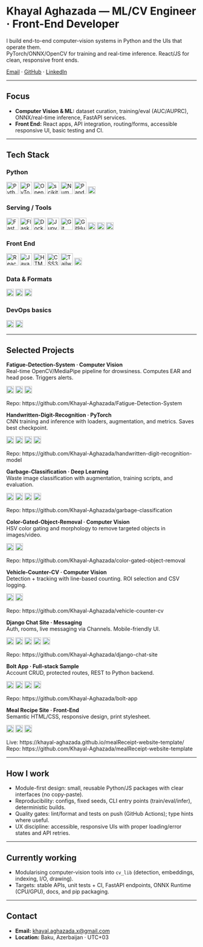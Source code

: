 # Khayal Aghazada — ML/CV Engineer · Front-End Developer

I build end-to-end computer-vision systems in Python and the UIs that operate them.  
PyTorch/ONNX/OpenCV for training and real-time inference. React/JS for clean, responsive front ends.

[Email](mailto:khayal.aghazada.x@gmail.com) · [GitHub](https://github.com/Khayal-Aghazada) · [LinkedIn](https://www.linkedin.com/in/khayal-aghazada-738990301/)

---

## Focus
- **Computer Vision & ML:** dataset curation, training/eval (AUC/AUPRC), ONNX/real-time inference, FastAPI services.
- **Front End:** React apps, API integration, routing/forms, accessible responsive UI, basic testing and CI.

---

## Tech Stack

### Python
<p>
  <img src="https://cdn.jsdelivr.net/gh/devicons/devicon/icons/python/python-original.svg" alt="Python" height="32"/>
  <img src="https://cdn.jsdelivr.net/gh/devicons/devicon/icons/pytorch/pytorch-original.svg" alt="PyTorch" height="32"/>
  <img src="https://cdn.jsdelivr.net/gh/devicons/devicon/icons/opencv/opencv-original.svg" alt="OpenCV" height="32"/>
  <img src="https://cdn.jsdelivr.net/gh/devicons/devicon/icons/scikitlearn/scikitlearn-original.svg" alt="scikit-learn" height="32"/>
  <img src="https://cdn.jsdelivr.net/gh/devicons/devicon/icons/numpy/numpy-original.svg" alt="NumPy" height="32"/>
  <img src="https://cdn.jsdelivr.net/gh/devicons/devicon/icons/pandas/pandas-original.svg" alt="Pandas" height="32"/>
  <img src="https://img.shields.io/badge/ONNX%20Runtime-005CED?logo=onnx&logoColor=white" alt="ONNX Runtime" height="20"/>
</p>

### Serving / Tools
<p>
  <img src="https://cdn.jsdelivr.net/gh/devicons/devicon/icons/fastapi/fastapi-original.svg" alt="FastAPI" height="32"/>
  <img src="https://cdn.jsdelivr.net/gh/devicons/devicon/icons/flask/flask-original.svg" alt="Flask" height="32"/>
  <img src="https://cdn.jsdelivr.net/gh/devicons/devicon/icons/docker/docker-original.svg" alt="Docker" height="32"/>
  <img src="https://cdn.jsdelivr.net/gh/devicons/devicon/icons/jupyter/jupyter-original.svg" alt="Jupyter" height="32"/>
  <img src="https://cdn.jsdelivr.net/gh/devicons/devicon/icons/git/git-original.svg" alt="Git" height="32"/>
  <img src="https://cdn.jsdelivr.net/gh/devicons/devicon/icons/github/github-original.svg" alt="GitHub" height="32"/>
  <img src="https://img.shields.io/badge/W%26B-FFBE00?logo=weightsandbiases&logoColor=black" alt="Weights & Biases" height="20"/>
  <img src="https://img.shields.io/badge/pytest-0A9EDC?logo=pytest&logoColor=white" alt="pytest" height="20"/>
  <img src="https://img.shields.io/badge/pre--commit-FAB040?logo=pre-commit&logoColor=black" alt="pre-commit" height="20"/>
</p>

### Front End
<p>
  <img src="https://cdn.jsdelivr.net/gh/devicons/devicon/icons/react/react-original.svg" alt="React" height="32"/>
  <img src="https://cdn.jsdelivr.net/gh/devicons/devicon/icons/javascript/javascript-original.svg" alt="JavaScript" height="32"/>
  <img src="https://cdn.jsdelivr.net/gh/devicons/devicon/icons/html5/html5-plain.svg" alt="HTML5" height="32"/>
  <img src="https://cdn.jsdelivr.net/gh/devicons/devicon/icons/css3/css3-plain.svg" alt="CSS3" height="32"/>
  <img src="https://cdn.jsdelivr.net/gh/devicons/devicon/icons/tailwindcss/tailwindcss-plain.svg" alt="Tailwind" height="32"/>
  <img src="https://img.shields.io/badge/React%20Router-CA4245?logo=reactrouter&logoColor=white" alt="React Router" height="20"/>
</p>

### Data & Formats
<p>
  <img src="https://img.shields.io/badge/REST-0B6A9F" alt="REST" height="20"/>
  <img src="https://img.shields.io/badge/JSON-333333?logo=json&logoColor=white" alt="JSON" height="20"/>
  <img src="https://img.shields.io/badge/CSV/Parquet-4B8BBE" alt="CSV/Parquet" height="20"/>
</p>

### DevOps basics
<p>
  <img src="https://img.shields.io/badge/GitHub%20Actions-2088FF?logo=githubactions&logoColor=white" alt="GitHub Actions" height="20"/>
  <img src="https://img.shields.io/badge/GitHub%20Pages-222222?logo=githubpages&logoColor=white" alt="GitHub Pages" height="20"/>
</p>


---

## Selected Projects

**Fatigue-Detection-System · Computer Vision**  
Real-time OpenCV/MediaPipe pipeline for drowsiness. Computes EAR and head pose. Triggers alerts.  
<p>
  <img src="https://cdn.jsdelivr.net/gh/devicons/devicon/icons/python/python-original.svg" height="20" alt="Python"/>
  <img src="https://cdn.jsdelivr.net/gh/devicons/devicon/icons/opencv/opencv-original.svg" height="20" alt="OpenCV"/>
  <img src="https://img.shields.io/badge/MediaPipe-00C7B7?logo=google&logoColor=white" height="20" alt="MediaPipe"/>
</p>
Repo: https://github.com/Khayal-Aghazada/Fatigue-Detection-System

**Handwritten-Digit-Recognition · PyTorch**  
CNN training and inference with loaders, augmentation, and metrics. Saves best checkpoint.  
<p>
  <img src="https://cdn.jsdelivr.net/gh/devicons/devicon/icons/python/python-original.svg" height="20" alt="Python"/>
  <img src="https://cdn.jsdelivr.net/gh/devicons/devicon/icons/pytorch/pytorch-original.svg" height="20" alt="PyTorch"/>
  <img src="https://cdn.jsdelivr.net/gh/devicons/devicon/icons/numpy/numpy-original.svg" height="20" alt="NumPy"/>
  <img src="https://cdn.jsdelivr.net/gh/devicons/devicon/icons/pandas/pandas-original.svg" height="20" alt="Pandas"/>
</p>
Repo: https://github.com/Khayal-Aghazada/handwritten-digit-recognition-model

**Garbage-Classification · Deep Learning**  
Waste image classification with augmentation, training scripts, and evaluation.  
<p>
  <img src="https://cdn.jsdelivr.net/gh/devicons/devicon/icons/python/python-original.svg" height="20" alt="Python"/>
  <img src="https://cdn.jsdelivr.net/gh/devicons/devicon/icons/pytorch/pytorch-original.svg" height="20" alt="PyTorch"/>
  <img src="https://cdn.jsdelivr.net/gh/devicons/devicon/icons/opencv/opencv-original.svg" height="20" alt="OpenCV"/>
  <img src="https://cdn.jsdelivr.net/gh/devicons/devicon/icons/scikitlearn/scikitlearn-original.svg" height="20" alt="scikit-learn"/>
</p>
Repo: https://github.com/Khayal-Aghazada/garbage-classification

**Color-Gated-Object-Removal · Computer Vision**  
HSV color gating and morphology to remove targeted objects in images/video.  
<p>
  <img src="https://cdn.jsdelivr.net/gh/devicons/devicon/icons/python/python-original.svg" height="20" alt="Python"/>
  <img src="https://cdn.jsdelivr.net/gh/devicons/devicon/icons/opencv/opencv-original.svg" height="20" alt="OpenCV"/>
</p>
Repo: https://github.com/Khayal-Aghazada/color-gated-object-removal

**Vehicle-Counter-CV · Computer Vision**  
Detection + tracking with line-based counting. ROI selection and CSV logging.  
<p>
  <img src="https://cdn.jsdelivr.net/gh/devicons/devicon/icons/python/python-original.svg" height="20" alt="Python"/>
  <img src="https://cdn.jsdelivr.net/gh/devicons/devicon/icons/opencv/opencv-original.svg" height="20" alt="OpenCV"/>
</p>
Repo: https://github.com/Khayal-Aghazada/vehicle-counter-cv

**Django Chat Site · Messaging**  
Auth, rooms, live messaging via Channels. Mobile-friendly UI.  
<p>
  <img src="https://cdn.jsdelivr.net/gh/devicons/devicon/icons/django/django-plain.svg" height="20" alt="Django"/>
  <img src="https://img.shields.io/badge/Django%20Channels-44B78B?logo=django&logoColor=white" height="20" alt="Django Channels"/>
  <img src="https://cdn.jsdelivr.net/gh/devicons/devicon/icons/python/python-original.svg" height="20" alt="Python"/>
  <img src="https://cdn.jsdelivr.net/gh/devicons/devicon/icons/html5/html5-plain.svg" height="20" alt="HTML5"/>
  <img src="https://cdn.jsdelivr.net/gh/devicons/devicon/icons/css3/css3-plain.svg" height="20" alt="CSS3"/>
</p>
Repo: https://github.com/Khayal-Aghazada/django-chat-site

**Bolt App · Full-stack Sample**  
Account CRUD, protected routes, REST to Python backend.  
<p>
  <img src="https://cdn.jsdelivr.net/gh/devicons/devicon/icons/react/react-original.svg" height="20" alt="React"/>
  <img src="https://cdn.jsdelivr.net/gh/devicons/devicon/icons/javascript/javascript-original.svg" height="20" alt="JavaScript"/>
  <img src="https://cdn.jsdelivr.net/gh/devicons/devicon/icons/python/python-original.svg" height="20" alt="Python"/>
  <img src="https://img.shields.io/badge/REST-0B6A9F" height="20" alt="REST"/>
</p>
Repo: https://github.com/Khayal-Aghazada/bolt-app

**Meal Recipe Site · Front-End**  
Semantic HTML/CSS, responsive design, print stylesheet.  
<p>
  <img src="https://cdn.jsdelivr.net/gh/devicons/devicon/icons/html5/html5-plain.svg" height="20" alt="HTML5"/>
  <img src="https://cdn.jsdelivr.net/gh/devicons/devicon/icons/css3/css3-plain.svg" height="20" alt="CSS3"/>
  <img src="https://cdn.jsdelivr.net/gh/devicons/devicon/icons/javascript/javascript-original.svg" height="20" alt="JavaScript"/>
</p>
Live: https://khayal-aghazada.github.io/mealReceipt-website-template/  
Repo: https://github.com/Khayal-Aghazada/mealReceipt-website-template


---

## How I work
- Module-first design: small, reusable Python/JS packages with clear interfaces (no copy-paste).
- Reproducibility: configs, fixed seeds, CLI entry points (train/eval/infer), deterministic builds.
- Quality gates: lint/format and tests on push (GitHub Actions); type hints where useful.
- UX discipline: accessible, responsive UIs with proper loading/error states and API retries.


---

## Currently working
- Modularising computer-vision tools into `cv_lib` (detection, embeddings, indexing, I/O, drawing).
- Targets: stable APIs, unit tests + CI, FastAPI endpoints, ONNX Runtime (CPU/GPU), docs, and pip packaging.


---

## Contact
- **Email:** khayal.aghazada.x@gmail.com  
- **Location:** Baku, Azerbaijan · UTC+03
